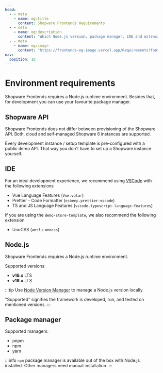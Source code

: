 ```yaml
---
head:
  - - meta
    - name: og:title
      content: Shopware Frontends Requirements
  - - meta
    - name: og:description
      content: "Which Node.js version, package manager, IDE and extensions should you use to get started with Shopware Frontends?"
  - - meta
    - name: og:image
      content: "https://frontends-og-image.vercel.app/Requirements?fontSize=150px"
nav:
  position: 10
---
```


# Environment requirements

Shopware Frontends requires a Node.js runtime environment. Besides that, for development you can use your favourite package manager.

## Shopware API

Shopware Frontends does not differ between provisioning of the Shopware API. Both, cloud and self-managed Shopware 6 instances are supported.

Every development instance / setup template is pre-configured with a public demo API. That way you don't have to set up a Shopware instance yourself.

<PageRef title="Install Shopware 6" sub="Set up Shopware 6 for development" page="https://developer.shopware.com/docs/guides/installation" target="_blank" />

## IDE

For an ideal development experience, we recommend using [VSCode](https://code.visualstudio.com/download) with the following extensions

- Vue Language Features (`Vue.volar`)
- Prettier - Code Formatter (`esbenp.prettier-vscode`)
- TS and JS Language Features (`vscode.typescript-language-features`)

If you are using the `demo-store-template`, we also recommend the following extension

- UnoCSS (`antfu.unocss`)

## Node.js

Shopware Frontends requires a Node.js runtime environment.

Supported versions:

- **v16.x** LTS
- **v18.x** LTS

:::tip
Use [Node Version Manager](https://github.com/nvm-sh/nvm) to manage a Node.js version locally.

"Supported" signifies the framework is developed, run, and tested on mentioned versions.
:::

## Package manager

Supported managers:

- pnpm
- npm
- yarn

:::info
`npm` package manager is available out of the box with Node.js installed. Other managers need manual installation.
:::
